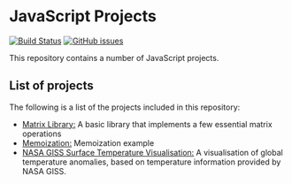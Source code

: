 # JavaScript Projects

[![Build Status](https://circleci.com/gh/Carla-de-Beer/JavaScript-Projects.png?&style=shield&circle-token=:circle-token)](https://circleci.com/gh/Carla-de-Beer/JavaScript-Projects)
[![GitHub issues](https://img.shields.io/github/issues/Carla-de-Beer/JavaScript-Projects.svg?style=flat-square)](https://github.com/Carla-de-Beer/JavaScript-Projects/issues)

This repository contains a number of JavaScript projects.

## List of projects

The following is a list of the projects included in this repository:

* [Matrix Library:](https://github.com/Carla-de-Beer/JavaScript-Projects/tree/master/matrix-library) A basic library that implements a few essential matrix operations
* [Memoization:](https://github.com/Carla-de-Beer/JavaScript-Projects/tree/master/memoization) Memoization example
* [NASA GISS Surface Temperature Visualisation:](https://github.com/Carla-de-Beer/JavaScript-Projects/tree/master/NASA-GISS-surface-temperature-visualisation) A visualisation of global temperature anomalies, based on temperature information provided by NASA GISS.
